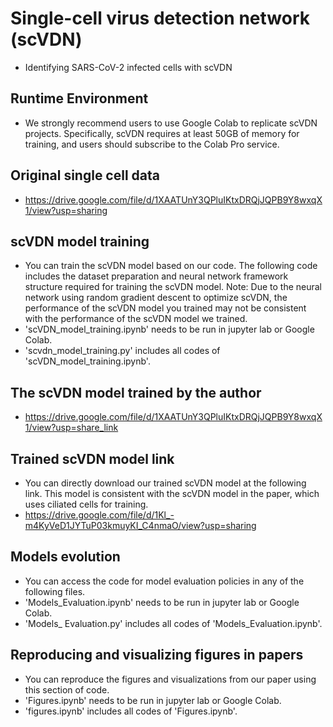 # Single-cell virus detection network (scVDN)
* Identifying SARS-CoV-2 infected cells with scVDN

## Runtime Environment
* We strongly recommend users to use Google Colab to replicate scVDN projects. Specifically, scVDN requires at least 50GB of memory for training, and users should subscribe to the Colab Pro service.

## Original single cell data
* https://drive.google.com/file/d/1XAATUnY3QPluIKtxDRQjJQPB9Y8wxqX1/view?usp=sharing

## scVDN model training
* You can train the scVDN model based on our code. The following code includes the dataset preparation and neural network framework structure required for training the scVDN model. Note: Due to the neural network using random gradient descent to optimize scVDN, the performance of the scVDN model you trained may not be consistent with the performance of the scVDN model we trained.
* 'scVDN_model_training.ipynb' needs to be run in jupyter lab or Google Colab.
* 'scvdn_model_training.py' includes all codes of 'scVDN_model_training.ipynb'.

## The scVDN model trained by the author
* https://drive.google.com/file/d/1XAATUnY3QPluIKtxDRQjJQPB9Y8wxqX1/view?usp=share_link


## Trained scVDN model link
* You can directly download our trained scVDN model at the following link. This model is consistent with the scVDN model in the paper, which uses ciliated cells for training.
* https://drive.google.com/file/d/1Kl_-m4KyVeD1JYTuP03kmuyKI_C4nmaO/view?usp=sharing

## Models evolution
* You can access the code for model evaluation policies in any of the following files. 
* 'Models_Evaluation.ipynb' needs to be run in jupyter lab or Google Colab.
* 'Models_ Evaluation.py' includes all codes of 'Models_Evaluation.ipynb'.

## Reproducing and visualizing figures in papers
* You can reproduce the figures and visualizations from our paper using this section of code.
* 'Figures.ipynb' needs to be run in jupyter lab or Google Colab.
* 'figures.ipynb' includes all codes of 'Figures.ipynb'.




